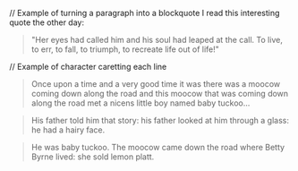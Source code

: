 // Example of turning a paragraph into a blockquote
I read this interesting quote the other day:

>"Her eyes had called him and his soul had leaped at the call. To live, to err, to fall, to triumph, to recreate life out of life!"

// Example of character caretting each line

>Once upon a time and a very good time it was there was a moocow coming down along the road and this moocow that was coming down along the road met a nicens little boy named baby tuckoo...

>His father told him that story: his father looked at him through a glass: he had a hairy face.

>He was baby tuckoo. The moocow came down the road where Betty Byrne lived: she sold lemon platt.

